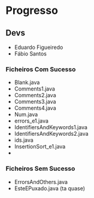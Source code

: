 # Progresso

## Devs
* Eduardo Figueiredo
* Fábio Santos

### Ficheiros Com Sucesso
- Blank.java
- Comments1.java
- Comments2.java
- Comments3.java
- Comments4.java
- Num.java
- errors_e1.java
- IdentifiersAndKeywords1.java
- IdentifiersAndKeywords2.java
- ids.java
- InsertionSort_e1.java
- 

### Ficheiros Sem Sucesso
- ErrorsAndOthers.java
- EsteEPuxado.java (ta quase)